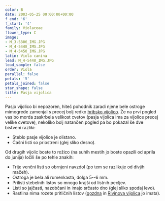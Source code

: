 ```yaml
---
color: B
date: 2003-05-25 00:00:00+00:00
f_end: '6'
f_start: '4'
family: Violaceae
flower_type: C
image:
- M_3-5306_IMG.JPG
- M_4-5448_IMG.JPG
- M_4-5450_IMG.JPG
latin: Viola canina
lead: M_4-5448_IMG.JPG
lead_sample: false
order: Viola
parallel: false
petals: '5'
petals_joined: false
star_shape: false
title: Pasja vijolica
---
```

Pasjo vijolico bi nepozoren, hiteč pohodnik zaradi njene bele ostroge mimogrede zamenjal s precej bolj redko [hribsko vijolico](../../violacollina/hribska-vijolica/). Že na prvi pogled vas bo morda zaskrbela velikost cvetov (pasja vijolica ima za vijolice precej velike cvetove), nekoliko bolj natančen pogled pa bo pokazal še dve bistveni razliki:

-   Steblo pasje vijolice je olistano.
-   Čašni listi so priostreni (glej sliko desno).

Od drugih vijolic boste to rožico (na suhih mestih jo boste opazili od aprila do junija) ločili še po tehle znakih:

-   Trije venčni listi so obrnjeni navzdol (po tem se razlikuje od divjih mačeh).
-   Ostroga je bela ali rumenkasta, dolga 5--6 mm.
-   Prilisti stebelnih listov so mnogo krajši od listnih pecljev.
-   Listi so jajčasti, nazobčani in imajo srčasto dno (glej sliko spodaj levo).
-   Rastlina nima rozete pritličnih listov ([gozdna](../../violareichenbachiana/gozdna-vijolica/) in [Rivinova vijolica](../../violariviniana/rivinova-vijolica/) jo imata).
